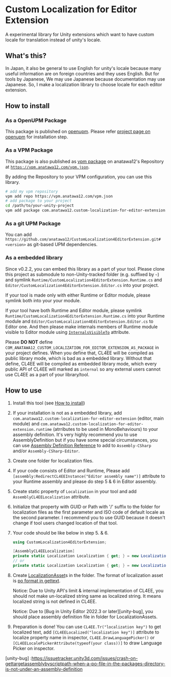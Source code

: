 Custom Localization for Editor Extension
===

A experimental library for Unity extensions which want to have custom locale for translation instead of unity's locale. 

## What's this?

In Japan, it also be general to use English for unity's locale because many useful information are on foreign countries and they uses English.
But for tools by Japanese, We may use Japanese because documentation may use Japanese.
So, I make a localization library to choose locale for each editor extension.

## How to install

### As a OpenUPM Package

This package is published on [openupm]. Please refer [project page on openupm][openupm-pkg] for installation step.

### As a VPM Package

This package is also published as [vpm package] on anatawa12's Repository at [`https://vpm.anatawa12.com/vpm.json`][vpm-repo].

By adding the Repository to your VPM configuration, you can use this library.

```sh
# add my vpm repository
vpm add repo https://vpm.anatawa12.com/vpm.json
# add package to your project
cd /path/to/your-unity-project
vpm add package com.anatawa12.custom-localization-for-editor-extension
```

### As a git UPM Package

You can add `https://github.com/anatawa12/CustomLocalization4EditorExtension.git#<version>` as git-based UPM dependencies.

### As a embedded library

Since v0.2.2, you can embed this library as a part of your tool. Please clone this project as submodule to non-Unity-tracked folder (e.g. suffixed by `~`) and symlink
`Runtime/CustomLocalization4EditorExtension.Runtime.cs` and `Editor/CustomLocalization4EditorExtension.Editor.cs` into your project.

If your tool is made only with either Runtime or Editor module, please symlink both into your your module.

If your tool have both Runtime and Editor module, please symlink `Runtime/CustomLocalization4EditorExtension.Runtime.cs` into your Runtime module and `Editor/CustomLocalization4EditorExtension.Editor.cs` to Editor one. 
And then please make internals members of Runtime module visible to Editor module using [`InternalsVisibleTo`] attribute.

Please **DO NOT** define `COM_ANATAWA12_CUSTOM_LOCALIZATION_FOR_EDITOR_EXTENSION_AS_PACKAGE` in your project defines.
When you define that, CL4EE will be compiled as public library mode, which is bad as a embedded library.
Without that define, CL4EE will be compiled as embedded library mode, which every public API of CL4EE will marked as `internal` 
so any external users cannot use CL4EE as a part of your library/tool.

## How to use

1. Install this tool (see [How to install](#how-to-install))
2. If your installation is not as a embedded library, add `com.anatawa12.custom-localization-for-editor-extension` (editor, main module) and `com.anatawa12.custom-localization-for-editor-extension.runtime` (atrributes to be used in MonoBehaviours)
to your assembly definition. It's very highly recommend you to use AssemblyDefinition but if you have some special circumstances, you can use [Assembly Definition Reference][asmref] to add to `Assembly-CSharp` and/or `Assembly-CSharp-Editor`.
3. Create one folder for localization files.
4. If your code consists of Editor and Runtime, Please add `[assembly:RedirectCL4EEInstance("Editor assembly name")]` attribute to your Runtime assembly and please do step 5 & 6 in Editor assembly.
5. Create static property of `Localization` in your tool and add `AssemblyCL4EELocalization` attribute.
6. Initialize that property with GUID or Path with '/' suffix to the folder for localization files as the first parameter and ISO code of default locale as the second parameter. 
I recommend you to use GUID because it doesn't change if tool users changed location of that tool.
7. Your code should be like below in step 5. & 6.
    ```c#
    using CustomLocalization4EditorExtension;

    [AssemblyCL4EELocalization]
    private static Localization Localization { get; } = new Localization("53b154bd853b4ecc893fc10c47694084", "ja");
    // or
    private static Localization Localization { get; } = new Localization("Assets/YourTool/Localization/", "ja");
    ```
8. Create [LocalizationAsset]s in the folder. The format of localization asset is [po format in gettext][po-gettext].

    Notice: Due to Unity API's limit & internal implementation of CL4EE, you should not make un-localized string same as localized string.
    It means localized string is not defined in CL4EE.

    Notice: Due to [Bug in Unity Editor 2022.3 or later][unity-bug], you should place assembly definition file in folder for LocalizationAssets.
10. Preparation is done! You can use `CL4EE.Tr("localization key")` to get localized text, add `[CL4EELocalized("localization key")]` attribute to localize property name in inspector, 
`CL4EE.DrawLanguagePicker()` or `[CL4EELocalePickerAttribute(typeof(your class))]` to draw Language Picker on inspector.

[openupm]: https://openupm.com/
[openupm-pkg]: https://openupm.com/packages/com.anatawa12.custom-localization-for-editor-extension/
[vpm package]: https://vcc.docs.vrchat.com/vpm/packages
[vpm-repo]: https://vpm.anatawa12.com/vpm.json
[`InternalsVisibleTo`]: https://learn.microsoft.com/dotnet/api/system.runtime.compilerservices.internalsvisibletoattribute
[asmref]: https://docs.unity3d.com/Manual/ScriptCompilationAssemblyDefinitionFiles.html#create-asmref
[LocalizationAsset]: https://docs.unity3d.com/ScriptReference/LocalizationAsset.html
[po-gettext]: https://www.gnu.org/software/gettext/manual/html_node/PO-Files.html
[unity-bug] :https://issuetracker.unity3d.com/issues/crash-on-gettargetassemblybyscriptpath-when-a-po-file-in-the-packages-directory-is-not-under-an-assembly-definition
